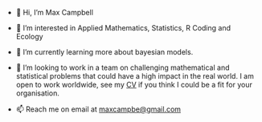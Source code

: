 - 👋 Hi, I’m Max Campbell

- 👀 I’m interested in Applied Mathematics, Statistics, R Coding and Ecology

- 🌱 I’m currently learning more about bayesian models.

- 💞️ I’m looking to work in a team on challenging mathematical and statistical problems that could have a high impact in the real world. I am open to work worldwide, see my [CV](https://github.com/maxcampb/maxcampb/blob/main/Max_Campbell_CV.pdf) if you think I could be a fit for your organisation.

- 📫 Reach me on email at maxcampbe@gmail.com

<!---
maxcampb/maxcampb is a ✨ special ✨ repository because its `README.md` (this file) appears on your GitHub profile.
You can click the Preview link to take a look at your changes.
--->
